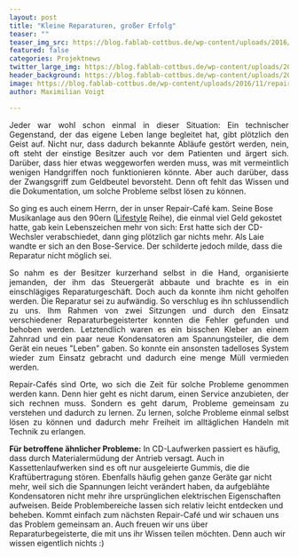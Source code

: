 ```yaml
---
layout: post
title: "Kleine Reparaturen, großer Erfolg"
teaser: ""
teaser_img_src: https://blog.fablab-cottbus.de/wp-content/uploads/2016/11/repairCafe_1.jpg
featured: false
categories: Projektnews
twitter_large_img: https://blog.fablab-cottbus.de/wp-content/uploads/2016/11/repairCafe_1.jpg
header_background: https://blog.fablab-cottbus.de/wp-content/uploads/2016/11/repairCafe_1.jpg
image: https://blog.fablab-cottbus.de/wp-content/uploads/2016/11/repairCafe_1.jpg
author: Maximilian Voigt

---
```

<p style="text-align: justify;">Jeder war wohl schon einmal in dieser Situation: Ein technischer Gegenstand, der das eigene Leben lange begleitet hat, gibt plötzlich den Geist auf. Nicht nur, dass dadurch bekannte Abläufe gestört werden, nein, oft steht der einstige Besitzer auch vor dem Patienten und ärgert sich. Darüber, dass hier etwas weggeworfen werden muss, was mit vermeintlich wenigen Handgriffen noch funktionieren könnte. Aber auch darüber, dass der Zwangsgriff zum Geldbeutel bevorsteht. Denn oft fehlt das Wissen und die Dokumentation, um solche Probleme selbst lösen zu können.</p>
So ging es auch einem Herrn, der in unser Repair-Café kam. Seine Bose Musikanlage aus den 90ern (<a href="https://worldwide.bose.com/productsupport/en_us/web/ls30_series1/page.html" target="_blank">Lifestyle</a> Reihe), die einmal viel Geld gekostet hatte, gab kein Lebenszeichen mehr von sich: Erst hatte sich der CD-Wechsler verabschiedet, dann ging plötzlich gar nichts mehr. Als Laie wandte er sich an den Bose-Service. Der schilderte jedoch milde, dass die Reparatur nicht möglich sei.
<p style="text-align: justify;">So nahm es der Besitzer kurzerhand selbst in die Hand, organisierte jemanden, der ihm das Steuergerät abbaute und brachte es in ein einschlägiges Reparaturgeschäft. Doch auch da konnte ihm nicht geholfen werden. Die Reparatur sei zu aufwändig. So verschlug es ihn schlussendlich zu uns. Ihm Rahmen von zwei Sitzungen und durch den Einsatz verschiedener Reparaturbegeisterter konnten die Fehler gefunden und behoben werden. Letztendlich waren es ein bisschen Kleber an einem Zahnrad und ein paar neue Kondensatoren am Spannungsteiler, die dem Gerät ein neues "Leben" gaben. So konnte ein ansonsten tadelloses System wieder zum Einsatz gebracht und dadurch eine menge Müll vermieden werden.</p>
<p style="text-align: justify;">Repair-Cafés sind Orte, wo sich die Zeit für solche Probleme genommen werden kann. Denn hier geht es nicht darum, einen Service anzubieten, der sich rechnen muss. Sondern es geht darum, Probleme gemeinsam zu verstehen und dadurch zu lernen. Zu lernen, solche Probleme einmal selbst lösen zu können und dadurch mehr Freiheit im alltäglichen Handeln mit Technik zu erlangen.</p>
<strong>Für betroffene ähnlicher Probleme:</strong>
In CD-Laufwerken passiert es häufig, dass durch Materialermüdung der Antrieb versagt. Auch in Kassettenlaufwerken sind es oft nur ausgeleierte Gummis, die die Kraftübertragung stören. Ebenfalls häufig gehen ganze Geräte gar nicht mehr, weil sich die Spannungen leicht verändert haben, da aufgeblähte Kondensatoren nicht mehr ihre ursprünglichen elektrischen Eigenschaften aufweisen. Beide Problembereiche lassen sich relativ leicht entdecken und beheben. Kommt einfach zum nächsten Repair-Café und wir schauen uns das Problem gemeinsam an. Auch freuen wir uns über Reparaturbegeisterte, die mit uns ihr Wissen teilen möchten. Denn auch wir wissen eigentlich nichts :)

